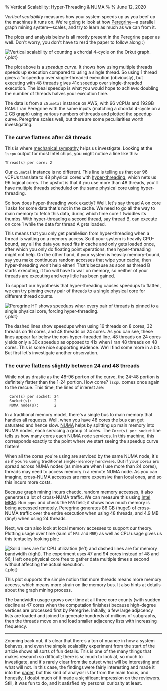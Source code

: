 % Vertical Scalability: Hyper-Threading &amp; NUMA
%
% June 12, 2020

_Vertical scalability_ measures how your system speeds up as you beef up the machines it runs on. We're going to look at how [Peregrine](https://github.com/pdclab/peregrine)&mdash;a parallel graph mining system&mdash;scales, and try to learn as much as we can from it.

The plots and analysis below is all mostly present in the Peregrine paper as well.
Don't worry, you don't have to read the paper to follow along :)

![Vertical scalability of counting a chordal 4-cycle on the Orkut graph.](scalability.svg){.plot}

The plot above is a <em>speedup curve</em>. It shows how using multiple threads speeds up execution compared to using a single thread. So using 1 thread gives a 1x speedup over single-threaded execution (obviously), but executing with 48 threads gives 41x speedup over single-threaded execution. The ideal speedup is what you would hope to achieve: doubling the number of threads halves your execution time.

The data is from a <code>c5.metal</code> instance on AWS, with 96 vCPUs and 192GB RAM. I ran Peregrine with the same inputs (matching a chordal 4-cycle on a 2 GB graph) using various numbers of threads and plotted the speedup curve. Peregrine scales well, but there are some peculiarities worth investigating.

### The curve flattens after 48 threads

This is where [mechanical sympathy](https://infrastructure-as-code.com/book/2015/03/23/mechanical-sympathy.html) helps us investigate. Looking at the <code>lscpu</code> output for most Intel chips, you might notice a line like this:

<code>Thread(s) per core: 2</code>

Our <code>c5.metal</code> instance is no different. This line is telling us that our 96 vCPUs translate to 48 physical cores with [hyper-threading](hyper-threading.pdf), which nets us 96 logical cores. The upshot is that if you use more than 48 threads, you'll have multiple threads scheduled on the same physical core using hyper-threading.

So how does hyper-threading work exactly? Well, let's say thread A on core 1 asks for some data that's not in the cache. We need to go all the way to main memory to fetch this data, during which time core 1 twiddles its thumbs. With hyper-threading a second thread, say thread B, can execute on core 1 while the data for thread A gets loaded.

  This means that you only get parallelism from hyper-threading when a thread is waiting on a memory access. So if your system is heavily CPU-bound, say all the data you need fits in cache and only gets loaded once, after which you only do floating point operations, then hyper-threading might not help. On the other hand, if your system is heavily memory-bound, say you make continuous random accesses that wipe your cache, then hyper-threading won't help either! That's because as soon as thread B starts executing, it too will have to wait on memory, so neither of your threads are executing and very little has been gained.

To support our hypothesis that hyper-threading causes speedups to flatten, we can try pinning every pair of threads to a single physical core for different thread counts.

![Peregrine HT shows speedups when every pair of threads is pinned to a single physical core, forcing hyper-threading.](scalability-ht.svg){.plot}

  The dashed lines show speedups when using 16 threads on 8 cores, 32 threads on 16 cores, and 48 threads on 24 cores. As you can see, these lines appear far below the non-hyper-threaded line. 48 threads on 24 cores yields only a 30x speedup as opposed to 41x when I ran 48 threads on 48 cores. This is some nice supporting evidence. We'll find some more in a bit. But first let's investigate another observation.

### The curve flattens slightly between 24 and 48 threads

While not as drastic as the 48-96 portion of the curve, the 24-48 portion is definitely flatter than the 1-24 portion. How come?
<code>lscpu</code> comes once again to the rescue. This time, the lines of interest are:

      Core(s) per socket: 24
      Socket(s):          2
      NUMA node(s):       2

In a traditional memory model, there's a single bus to main memory that handles all requests. Well, when you have 48 cores the bus can get saturated and hence slow. [NUMA](https://en.wikipedia.org/wiki/Non-uniform_memory_access) helps by splitting up main memory into NUMA nodes, each servicing a group of cores. The <code>Core(s) per socket</code> line tells us how many cores each NUMA node services. In this machine, this corresponds exactly to the point where we start seeing the speedup curve flatten!

When all the cores you're using are serviced by the same NUMA node, it's as if you're using traditional single-memory hardware. But if your cores are spread across NUMA nodes (as mine are when I use more than 24 cores), threads may need to access memory in a remote NUMA node. As you can imagine, cross-NUMA accesses are more expensive than local ones, and so this incurs more costs.

Because graph mining incurs chaotic, random memory accesses, it also generates a lot of cross-NUMA traffic. We can measure this using [Intel MBM](https://github.com/intel/intel-cmt-cat/wiki/MBM-MBA-how-to-guide). Run <code>pqos</code> and check the <code>MBR</code> field; it shows how much memory is being accessed remotely. Peregrine generates 86 GB (huge!) of cross-NUMA traffic over the entire execution when using 48 threads, and 4.9 MB (tiny!) when using 24 threads.

Next, we can also look at local memory accesses to support our theory. Plotting usage over time (sum of <code>MBL</code> and <code>MBR</code>) as well as CPU usage gives us this tentacley looking plot:

![Solid lines are for CPU utilization (left) and dashed lines are for memory bandwidth (right). The experiment uses 47 and 94 cores instead of 48 and 96; I left one physical core free to gather data multiple times a second without affecting the actual execution.](scalability-bw.svg){.plot}

This plot supports the simple notion that more threads means more memory access, which means more strain on the memory bus.
It also hints at details about the graph mining process.

The bandwidth usage grows over time at all three core counts (with sudden decline at 47 cores when the computation finishes) because high-degree vertices are processed first by Peregrine. Initially, a few large adjacency lists are loaded and joined to generate hundreds of millions of subgraphs, then the threads move on and load smaller adjacency lists with increasing frequency.


---

Zooming back out, it's clear that there's a ton of nuance in how a system
behaves, and even the simple scalability experiment from the start of the
article shows all sorts of fun details.
This is one of the many things that makes research so difficult; there is so much to look at, so much to investigate, and it's rarely clear from the outset what will be interesting and what will not.
In this case, the findings were fairly interesting and made it into the [paper](/papers/peregrine.pdf), but this kind of analysis is far from the main focus, and honestly, I doubt much of it made a significant impression on the reviewers.
Still, it was fun to do, and it satisfied my personal curiosity at least.

<!--As a final aside, this is why it's so crucial to compare system performance on the exact same hardware configuration if you want to make any meaningful conclusions, because to understand performance you need to the underlying hardware you run experiments on. I've seen experiments in a top systems conference comparing execution times with numbers from a different paper. If you didn't run the system, you can't conclude anything!-->
